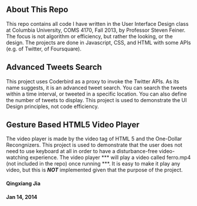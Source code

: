## About This Repo
This repo contains all code I have written in the User Interface Design class at Columbia University, COMS 4170, Fall 2013, by Professor Steven Feiner. The focus is not algorithm or efficiency, but rather the looking, or the design. The projects are done in Javascript, CSS, and HTML with some APIs (e.g. of Twitter, of Foursquare).

## Advanced Tweets Search
This project uses Coderbird as a proxy to invoke the Twitter APIs. As its name suggests, it is an advanced tweet search. You can search the tweets within a time interval, or tweeted in a specific location. You can also define the number of tweets to display. This project is used to demonstrate the UI Design principles, not code efficiency.

## Gesture Based HTML5 Video Player
The video player is made by the video tag of HTML 5 and the One-Dollar Recongnizers. This project is used to demonstrate that the user does not need to use keyboard at all in order to have a disturbance-free video-watching experience. The video player *** will play a video called ferro.mp4 (not included in the repo) once running ***. It is easy to make it play any video, but this is ***NOT*** implemented given that the purpose of the project.

#### Qingxiang Jia

#### Jan 14, 2014
